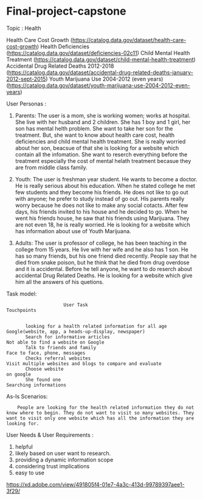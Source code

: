 # Final-project-capstone

Topic : Health

 Health Care Cost Growth (https://catalog.data.gov/dataset/health-care-cost-growth)
 Health Deficiencies (https://catalog.data.gov/dataset/deficiencies-02c11)
 Child Mental Health Treatment (https://catalog.data.gov/dataset/child-mental-health-treatment)
 Accidental Drug Related Deaths 2012-2018 (https://catalog.data.gov/dataset/accidental-drug-related-deaths-january-2012-sept-2015)
 Youth Marijuana Use 2004-2012 (even years) (https://catalog.data.gov/dataset/youth-marijuana-use-2004-2012-even-years)

User Personas :

  1. Parents: The user is a mom, she is working women; works at hospital. She live with her husband and 2 children. She has 1 boy and 1 girl, her son has mental helth problem. She want to take her son for the treatment. But, she want to know about health care cost, health deficiencies and child mental health treatment. She is really worried about her son, beacsue of that she is looking for a website which contain all the infomation. She want to reserch everything before the treatment especially the cost of mental helath treatment becasue they are from middle class family.      
   
   2. Youth: The user is freshman year student. He wants to become a doctor. He is really serious about his education. When he stated college he met few students and they become his friends. He does not like to go out with anyone; he prefer to study instead of go out.
His parents really worry because he does not like to make any social cotacts. After few days, his friends invited to his house and he decided to go. When he went his friends house, he saw that his friends using Marijuana. They are not even 18, he is really worried. He is looking for a website which has information about use of Youth Marijuana.  

   3. Adults: The user is professor of college, he has been teaching in the college from 15 years. He live with her wife and he also has 1 son. He has so many friends, but his one friend died recently. People say that he died from snake poison, but he think that he died from drug overdose and it is accidental. Before he tell anyone, he want to do reserch about accidental Drug Related Deaths. He is looking for a website which give him all the answers of his quetions.   
   
Task model:
 
                         User Task	                                                     Touchpoints


           looking for a health related information for all age               Google(website, app, a heads-up-display, newspaper)
           Search for informative articles                                    Not able to find a website on Google            
           Talk to friends and family	                                        Face to face, phone, messages
           Checks referral websites	                                          Visit multiple websites and blogs to compare and evaluate 
           Choose website                                                     on google
           She found one                                                      Searching informations
           

As-Is Scenarios:

        People are looking for the health related information they do not know where to begin. They do not want to visit so many websites. They want to visit only one website which has all the information they are looking for. 
        
        
User Needs & User Requirements :

1. helpful 
2. likely based on user want to research.  
3. providing a dynamic information scope
4. considering trust implications 
5. easy to use

https://xd.adobe.com/view/491805f4-01e7-4a3c-413d-99789397aee1-3f29/



